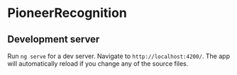 # PioneerRecognition

## Development server

Run `ng serve` for a dev server. Navigate to `http://localhost:4200/`. The app will automatically reload if you change any of the source files.

